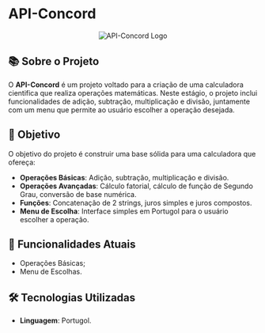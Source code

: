 # API-Concord

<div align="center">
 <img src="../IMG/concord-logo.png" alt="API-Concord Logo"/>
</div>

## 📚 Sobre o Projeto

O **API-Concord** é um projeto voltado para a criação de uma calculadora cientifica que realiza operações matemáticas. Neste estágio, o projeto inclui funcionalidades de adição, subtração, multiplicação e divisão, juntamente com um menu que permite ao usuário escolher a operação desejada.

## 🎯 Objetivo

O objetivo do projeto é construir uma base sólida para uma calculadora que ofereça:

- **Operações Básicas**: Adição, subtração, multiplicação e divisão.
- **Operações Avançadas**: Cálculo fatorial, cálculo de função de Segundo Grau, conversão de base numérica. 
- **Funções**: Concatenação de 2 strings, juros simples e juros compostos. 
- **Menu de Escolha**: Interface simples em Portugol para o usuário escolher a operação.

## 🚀 Funcionalidades Atuais

- Operações Básicas;
- Menu de Escolhas.

## 🛠️ Tecnologias Utilizadas

- **Linguagem**: Portugol.